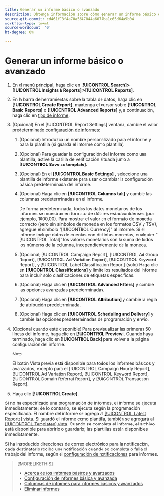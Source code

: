 ```yaml
---
title: Generar un informe básico o avanzado
description: Obtenga información sobre cómo generar un informe básico o avanzado personalizado.
source-git-commit: cd461f73f4a70a5647844a6075ba1c65d64a9b04
workflow-type: tm+mt
source-wordcount: '0'
ht-degree: 0%

---
```


# Generar un informe básico o avanzado

1. En el menú principal, haga clic en **[!UICONTROL Search]> [!UICONTROL Insights & Reports] >[!UICONTROL Reports]**.

1. En la barra de herramientas sobre la tabla de datos, haga clic en **[!UICONTROL Create Report]**, mantenga el cursor sobre **[!UICONTROL Basic Reports]** o **[!UICONTROL Advanced Reports]** y, a continuación, haga clic en [tipo de informe](/help/search-social-commerce/reports/management/basic-advanced/basic-advanced-report-about.md).

1. (Opcional) En el [!UICONTROL Report Settings] ventana, cambie el valor predeterminado [configuración de informes](basic-advanced-report-settings.md):

   1. (Opcional) Introduzca un nombre personalizado para el informe y para la plantilla (si guarda el informe como plantilla).

   1. (Opcional) Para guardar la configuración del informe como una plantilla, active la casilla de verificación situada junto a **[!UICONTROL Save as template]**.

   1. (Opcional) En el **[!UICONTROL Basic Settings]** , seleccione una plantilla de informe existente para usar o cambiar la configuración básica predeterminada del informe.

   1. (Opcional) Haga clic en **[!UICONTROL Columns tab]** y cambie las columnas predeterminadas en el informe.

      De forma predeterminada, todos los datos monetarios de los informes se muestran en formato de dólares estadounidenses (por ejemplo, 1000,00). Para mostrar el valor en el formato de moneda correcto (pero sin símbolos de moneda en los formatos CSV y TSV), agregue el símbolo &quot;[!UICONTROL Currency]&quot; al informe. Si el informe incluye datos de cuentas con distintas monedas, cualquier &quot;[!UICONTROL Total]&quot; los valores monetarios son la suma de todos los números de la columna, independientemente de la moneda.

   1. (Opcional; [!UICONTROL Campaign Report], [!UICONTROL Ad Group Report], [!UICONTROL Ad Variation Report], [!UICONTROL Keyword Report], y [!UICONTROL Label Classification Report] (solo) Haga clic en **[!UICONTROL Classifications]** y limite los resultados del informe para incluir solo clasificaciones de etiquetas específicas.

   1. (Opcional) Haga clic en **[!UICONTROL Advanced Filters]** y cambie las opciones avanzadas predeterminadas.

   1. (Opcional) Haga clic en **[!UICONTROL Attribution]** y cambie la regla de atribución predeterminada.

   1. (Opcional) Haga clic en **[!UICONTROL Scheduling and Delivery]** y cambie las opciones predeterminadas de programación y envío.

1. (Opcional cuando esté disponible) Para previsualizar las primeras 50 líneas del informe, haga clic en **[!UICONTROL Preview]**. Cuando haya terminado, haga clic en **[!UICONTROL Back]** para volver a la página configuración del informe.

   >[!NOTE]
   >
   >El botón Vista previa está disponible para todos los informes básicos y avanzados, excepto para el [!UICONTROL Campaign Hourly Report], [!UICONTROL Ad Variation Report], [!UICONTROL Keyword Report], [!UICONTROL Domain Referral Report], y [!UICONTROL Transaction Report].

1. Haga clic **[!UICONTROL Create]**.

Si no ha especificado una programación de informes, el informe se ejecuta inmediatamente; de lo contrario, se ejecuta según la programación especificada. El nombre del informe se agrega al [[!UICONTROL Latest Reports] vista](/help/search-social-commerce/reports/report-about.md). Si guardó el informe como plantilla, también se agregará al [[!UICONTROL Templates] vista](/help/search-social-commerce/reports/report-about.md). Cuando se completa el informe, el archivo está disponible para abrirlo o guardarlo; las plantillas están disponibles inmediatamente.

Si ha introducido direcciones de correo electrónico para la notificación, cada destinatario recibe una notificación cuando se completa o falla el trabajo del informe, según el [configuración de notificaciones](/help/search-social-commerce/notifications/notification-edit.md) para informes.

>[!MORELIKETHIS]
>
>* [Acerca de los informes básicos y avanzados](/help/search-social-commerce/reports/management/basic-advanced/basic-advanced-report-about.md)
>* [Configuración de informes básica y avanzada](/help/search-social-commerce/reports/management/basic-advanced/basic-advanced-report-settings.md)
>* [Columnas de informes para informes básicos y avanzados](/help/search-social-commerce/reports/management/basic-advanced/basic-advanced-report-columns.md)
>* [Eliminar informes](/help/search-social-commerce/reports/management/report-delete.md)

